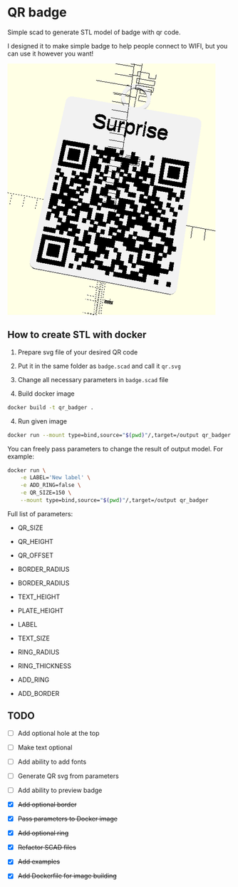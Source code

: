 # QR badge

Simple scad to generate STL model of badge with qr code.

I designed it to make simple badge to help people connect to WIFI, but you can use it however you want!

![example image](./img/surprise.png)

## How to create STL with docker

1. Prepare svg file of your desired QR code

2. Put it in the same folder as ```badge.scad``` and call it ```qr.svg```

2. Change all necessary parameters in ```badge.scad``` file

3. Build docker image

```bash
docker build -t qr_badger .
```

4. Run given image

```bash
docker run --mount type=bind,source="$(pwd)"/,target=/output qr_badger
```

You can freely pass parameters to change the result of output model. For example:

```bash
docker run \
    -e LABEL='New label' \
    -e ADD_RING=false \
    -e QR_SIZE=150 \
    --mount type=bind,source="$(pwd)"/,target=/output qr_badger
```

Full list of parameters:

- QR_SIZE

- QR_HEIGHT

- QR_OFFSET

- BORDER_RADIUS

- BORDER_RADIUS

- TEXT_HEIGHT

- PLATE_HEIGHT

- LABEL

- TEXT_SIZE

- RING_RADIUS

- RING_THICKNESS

- ADD_RING

- ADD_BORDER

## TODO

- [ ] Add optional hole at the top

- [ ] Make text optional

- [ ] Add ability to add fonts

- [ ] Generate QR svg from parameters

- [ ] Add ability to preview badge

- [x] ~~Add optional border~~

- [x] ~~Pass parameters to Docker image~~

- [x] ~~Add optional ring~~

- [x] ~~Refactor SCAD files~~

- [x] ~~Add examples~~

- [x] ~~Add Dockerfile for image building~~

